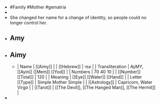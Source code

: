 - #Family #Mother #gematria
-
- She changed her name for a change of identity, so people could no longer control her.
- ## Amy
- ## Aimy
	- | Name | [[Aimy]] |
	  | [[Hebrew]] | עמי |
	  | Transliteration | AyMY, [[Ayin]] [[Mem]] [[Yod]] |
	  | Numbers | 70 40 10 |
	  | [[Number]] [[Total]] | 120 |
	  | Meaning | [[Eye]] [[Water]] [[Hand]] |
	  | Letter [[Type]] | Simple Mother Simple |
	  | [[Astrology]] | Capricorn, Water Virgo |
	  | [[Tarot]] | [[The Devil]], [[The Hanged Man]], [[The Hermit]] |
-